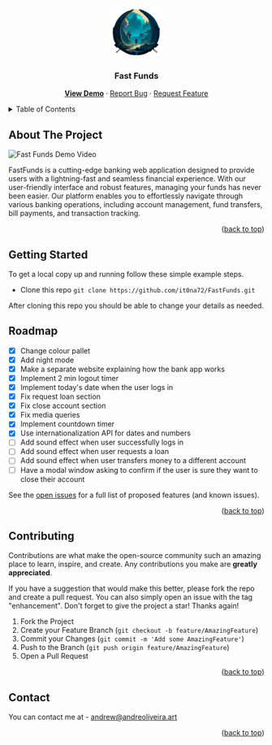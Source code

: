 <div align="center">
  <a href="https://it0na72.github.io/FastFunds/">
    <img src="logo.png" alt="Logo" width="100" height="100">
  </a>
<h3 align="center">Fast Funds</h3>

  <p align="center">
    <a href="https://it0na72.github.io/FastFunds/"><b>View Demo</b></a>
    ·
    <a href="https://github.com/it0na72/FastFunds/issue">Report Bug</a>
    ·
    <a href="https://github.com/it0na72/FastFunds/issue">Request Feature</a>
  </p>
</div>

<!-- TABLE OF CONTENTS -->
<details>
  <summary>Table of Contents</summary>
  <ol>
    <li>
      <a href="#about-the-project">About The Project</a>
    </li>
    <li>
      <a href="#getting-started">Getting Started</a>
    </li>
    <li><a href="#roadmap">Roadmap</a></li>
    <li><a href="#contributing">Contributing</a></li>
    <li><a href="#contact">Contact</a></li>
  </ol>
</details>

<!-- ABOUT THE PROJECT -->

## About The Project

<img src="https://github.com/it0na72/FastFunds/assets/56265972/b9b29ef8-0b6d-4e96-8e5f-2f9b966c5216" alt="Fast Funds Demo Video" width="600" height="500">

FastFunds is a cutting-edge banking web application designed to provide users with a lightning-fast and seamless financial experience. With our user-friendly interface and robust features, managing your funds has never been easier. Our platform enables you to effortlessly navigate through various banking operations, including account management, fund transfers, bill payments, and transaction tracking.

<p align="right">(<a href="#readme-top">back to top</a>)</p>

<!-- GETTING STARTED -->

## Getting Started

To get a local copy up and running follow these simple example steps.

- Clone this repo
  `git clone https://github.com/it0na72/FastFunds.git`

After cloning this repo you should be able to change your details as needed.

<!-- ROADMAP -->

## Roadmap

- [x] Change colour pallet
- [x] Add night mode
- [x] Make a separate website explaining how the bank app works
- [x] Implement 2 min logout timer
- [x] Implement today's date when the user logs in
- [x] Fix request loan section
- [x] Fix close account section
- [x] Fix media queries
- [x] Implement countdown timer
- [x] Use internationalization API for dates and numbers
- [ ] Add sound effect when user successfully logs in
- [ ] Add sound effect when user requests a loan
- [ ] Add sound effect when user transfers money to a different account
- [ ] Have a modal window asking to confirm if the user is sure they want to close their account

See the [open issues](https://github.com/it0na72/FastFunds/issue) for a full list of proposed features (and known issues).

<p align="right">(<a href="#readme-top">back to top</a>)</p>

<!-- CONTRIBUTING -->

## Contributing

Contributions are what make the open-source community such an amazing place to learn, inspire, and create. Any contributions you make are **greatly appreciated**.

If you have a suggestion that would make this better, please fork the repo and create a pull request. You can also simply open an issue with the tag "enhancement".
Don't forget to give the project a star! Thanks again!

1. Fork the Project
2. Create your Feature Branch (`git checkout -b feature/AmazingFeature`)
3. Commit your Changes (`git commit -m 'Add some AmazingFeature'`)
4. Push to the Branch (`git push origin feature/AmazingFeature`)
5. Open a Pull Request

<p align="right">(<a href="#readme-top">back to top</a>)</p>

<!-- CONTACT -->

## Contact

You can contact me at - andrew@andreoliveira.art

<p align="right">(<a href="#readme-top">back to top</a>)</p>
